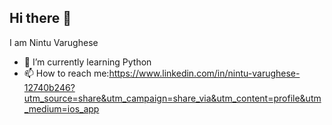 ## Hi there 👋


 I am Nintu Varughese  



- 🌱 I’m currently learning Python
- 📫 How to reach me:https://www.linkedin.com/in/nintu-varughese-12740b246?utm_source=share&utm_campaign=share_via&utm_content=profile&utm_medium=ios_app 

